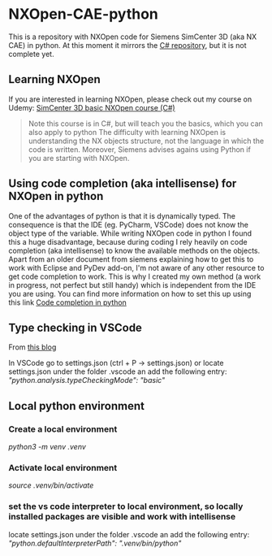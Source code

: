 # NXOpen-CAE-python

This is a repository with NXOpen code for Siemens SimCenter 3D (aka NX CAE) in python.
At this moment it mirrors the [C# repository](https://github.com/theScriptingEngineer/NXOpen-CAE), but it is not complete yet.

## Learning NXOpen

If you are interested in learning NXOpen, please check out my course on Udemy:
[SimCenter 3D basic NXOpen course (C#)](https://www.udemy.com/course/simcenter3d-basic-nxopen-course/?referralCode=4ABC27CFD7D2C57D220B%20)

>Note this course is in C#, but will teach you the basics, which you can also apply to python
>The difficulty with learning NXOpen is understanding the NX objects structure, not the language in which the code is written.
>Moreover, Siemens advises agains using Python if you are starting with NXOpen.


## Using code completion (aka intellisense) for NXOpen in python

One of the advantages of python is that it is dynamically typed. The consequence is that the IDE (eg. PyCharm, VSCode) does not know
the object type of the variable.
While writing NXOpen code in python I found this a huge disadvantage, because during coding I rely heavily on code completion (aka intellisense)
to know the available methods on the objects.
Apart from an older document from siemens explaining how to get this to work with Eclipse and PyDev add-on, I'm not aware of any other resource to get code completion to work.
This is why I created my own method (a work in progress, not perfect but still handy) which is  independent from the IDE you are using.
You can find more information on how to set this up using this link
[Code completion in python](https://youtu.be/ODsZF7x7UoQ)


## Type checking in VSCode

From [this blog](https://www.emmanuelgautier.com/blog/enable-vscode-python-type-checking)

In VSCode go to settings.json (ctrl + P -> settings.json) 
or locate settings.json under the folder .vscode an add the following entry:
*"python.analysis.typeCheckingMode": "basic"*


## Local python environment

### Create a local environment

*python3 -m venv .venv*


### Activate local environment

*source .venv/bin/activate*


### set the vs code interpreter to local environment, so locally installed packages are visible and work with intellisense

locate settings.json under the folder .vscode an add the following entry:
*"python.defaultInterpreterPath": ".venv/bin/python"*